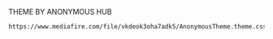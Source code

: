 THEME BY ANONYMOUS HUB
```
https://www.mediafire.com/file/vkdeok3oha7adk5/AnonymousTheme.theme.css/file
```
